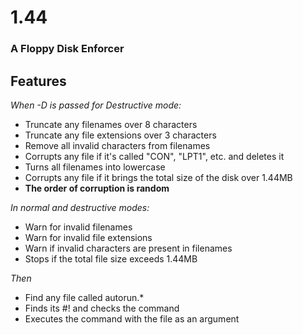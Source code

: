 # 1.44
### A Floppy Disk Enforcer

## Features
*When -D is passed for Destructive mode:*
- Truncate any filenames over 8 characters
- Truncate any file extensions over 3 characters
- Remove all invalid characters from filenames
- Corrupts any file if it's called "CON", "LPT1", etc. and deletes it
- Turns all filenames into lowercase
- Corrupts any file if it brings the total size of the disk over 1.44MB
- **The order of corruption is random**

*In normal and destructive modes:*
- Warn for invalid filenames
- Warn for invalid file extensions
- Warn if invalid characters are present in filenames
- Stops if the total file size exceeds 1.44MB

*Then*
- Find any file called autorun.*
- Finds its #! and checks the command
- Executes the command with the file as an argument
